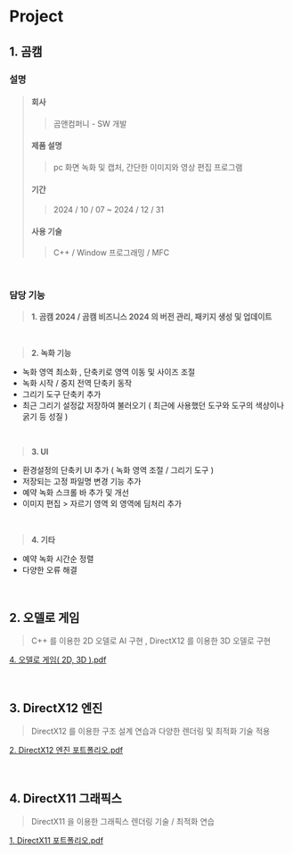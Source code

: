 # Project

## 1. 곰캠

### 설명
>####  회사
>>곰앤컴퍼니 - SW 개발
>####   제품 설명
>>pc 화면 녹화 및 캡처, 간단한 이미지와 영상 편집 프로그램
>####  기간
>>2024 / 10 / 07 ~ 2024 / 12 / 31
>####  사용 기술
>>C++ / Window 프로그래밍 / MFC

<br/>

### 담당 기능
>**1. 곰캠 2024 / 곰캠 비즈니스 2024 의 버전 관리, 패키지 생성 및 업데이트**

 <br/>
 
>**2. 녹화 기능**
- 녹화 영역 최소화 , 단축키로 영역 이동 및 사이즈 조절
- 녹화 시작 / 중지 전역 단축키 동작
- 그리기 도구 단축키 추가
- 최근 그리기 설정값 저장하여 불러오기 ( 최근에 사용했던 도구와 도구의 색상이나 굵기 등 성질 )
  
<br/>

>**3. UI**
- 환경설정의 단축키 UI 추가 ( 녹화 영역 조절 / 그리기 도구 )
- 저장되는 고정 파일명 변경 기능 추가
- 예약 녹화 스크롤 바 추가 및 개선
- 이미지 편집 > 자르기 영역 외 영역에 딤처리 추가

<br/>

>**4. 기타**
- 예약 녹화 시간순 정렬
- 다양한 오류 해결

<br/>

## 2. 오델로 게임

> C++ 를 이용한 2D 오델로 AI 구현 , DirectX12 를 이용한 3D 오델로 구현

[4. 오델로 게임( 2D, 3D ).pdf](https://github.com/user-attachments/files/18265841/4.2D.3D.pdf)

<br/>

## 3. DirectX12 엔진

> DirectX12 를 이용한 구조 설계 연습과 다양한 렌더링 및 최적화 기술 적용

[2. DirectX12 엔진 포트폴리오.pdf](https://github.com/user-attachments/files/18265842/2.DirectX12.pdf)

<br/>

## 4. DirectX11 그래픽스

> DirectX11 을 이용한 그래픽스 렌더링 기술 / 최적화 연습

[1. DirectX11 포트폴리오.pdf](https://github.com/user-attachments/files/18265848/1.DirectX11.pdf)

